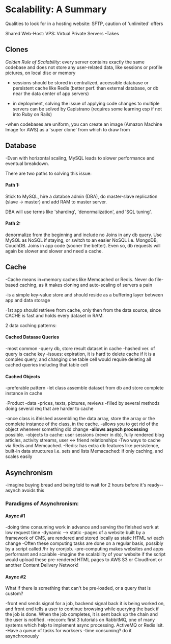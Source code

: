 # Scalability: A Summary

Qualities to look for in a hosting website: SFTP, caution of 'unlimited' offers

Shared Web-Host:
VPS: Virtual Private Servers
-Takes

## Clones
*Golden Rule of Scalability*: every server contains exactly the same codebase and does not store any user-related data, like sessions or  profile pictures, on local disc or memory

- sessions should be stored in centralized, accessible database or persistent cache like Redis (better perf. than external database, or db near the data center of app servers)

- in deployment, solving the issue of applying code changes to multiple servers can be solved by Capistrano (requires some learning esp if not into Ruby on Rails)

-when codebases are uniform, you can create an image (Amazon Machine Image for AWS) as a 'super clone' from which to draw from

## Database
-Even with horizontal scaling, MySQL leads to slower performance and eventual breakdown.

There are two paths to solving this issue:

#### Path 1:
Stick to MySQL, hire a databse admin (DBA), do master-slave replication (slave -> master) and add RAM to master server.

DBA will use terms like 'sharding', 'denormalization', and 'SQL tuning'. 

#### Path 2:
denormalize from the beginning and include no Joins in any db query. Use MySQL as NoSQL if staying, or switch to an easier NoSQL i.e. MongoDB, CouchDB. Joins in app code (sooner the better). Even so, db requests will again be slower and slower and need a cache.

## Cache
-Cache means in=memory caches like Memcached or Redis. Never do file-based caching, as it makes cloning and auto-scaling of servers a pain

-is a simple key-value store and should reside as a buffering layer between app and data storage 

-1st app should retrieve from cache, only then from the data source, since CACHE is fast and holds every dataset in RAM. 

2 data caching patterns:
#### Cached Dataase Queries
-most common
-query db, store result dataset in cache
-hashed ver. of query is cache key
-issues: expiration, it is hard to delete cache if it is a complex query, and changing one table cell would require deleting all cached queries including that table cell

#### Cached Objects
-preferable pattern
-let class assemble dataset from db and store complete instance in cache

-Product
    -data
        -prices, texts, pictures, reviews
        -filled by several methods doing several req that are harder to cache

-once class is ifnished assembling the data array, store the array or the complete instance of the class, in the cache. 
-allows you to get rid of the object whenever something did change
-**allows asynch processing** possible. 
-objects to cache: user sessions (never in db), fully rendered blog articles, activity streams, user <-> friend relationships
-Two ways to cache via Redis and Memcached.
-Redis: has extra db features like persistence, built-in data structures i.e. sets and lists
Memacached: if only caching, and scales easily

## Asynchronism
-imagine buying bread and being told to wait for 2 hours before it's ready--asynch avoids this

### Paradigms of Asynchronism:
#### Async #1
-doing time consuming work in advance and serving the finished work at low request time
-dynamic --> static
-pages of a website built by a framework of CMS, are rendered and stored locally as static HTML w/ each change
-Often these computing tasks are done on a regular basis, possibly by a script called /hr by cronjob. 
-pre-computing makes websites and apps performant and scalable
-imagine the scalability of your website if the script would upload these pre-rendered HTML pages to AWS S3 or Cloudfront or another Content Delivery Network!

#### Async #2
What if there is something that can't be pre-loaded, or a query that is custom?

-front end sends signal for a job, backend signal back it is being worked on, and front end tells a user to continue browsing while querying the back if the job is done. When the job completes, it is sent back up the chain and the user is notified.
-reccom: first 3 tutorials on RabbitMQ, one of many systems which help to implement async processing. ActiveMQ or Redis lsit. 
-Have a queue of tasks for worksers
-time consuming? do it asynchronously